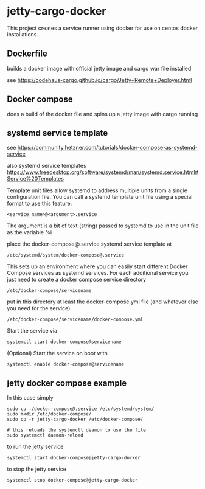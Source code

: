 # jetty-cargo-docker

This project creates a service runner using docker for use on centos docker installations.

## Dockerfile
builds a docker image with official jetty image and cargo war file installed

see https://codehaus-cargo.github.io/cargo/Jetty+Remote+Deployer.html

## Docker compose
does a build of the docker file and spins up a jetty image with cargo running

## systemd service template

see https://community.hetzner.com/tutorials/docker-compose-as-systemd-service

also systemd service templates https://www.freedesktop.org/software/systemd/man/systemd.service.html#Service%20Templates

Template unit files allow systemd to address multiple units from a single configuration file. You can call a systemd template unit file using a special format to use this feature:

```
<service_name>@<argument>.service
```

The argument is a bit of text (string) passed to systemd to use in the unit file as the variable %i  

place the docker-compose@.service systemd service template at 

```
/etc/systemd/system/docker-compose@.service
```

This sets up an environment where you can easily start different Docker Compose services as systemd services. For each additional service you just need to create a docker compose service directory

```
/etc/docker-compose/servicename
```
put in this directory at least the docker-compose.yml file (and whatever else you need for the service)

```
/etc/docker-compose/servicename/docker-compose.yml 
```

Start the service via 
```
systemctl start docker-compose@servicename
```

(Optional) Start the service on boot with 
```
systemctl enable docker-compose@servicename
```
## jetty docker compose example

In this case simply 

```
sudo cp ./docker-compose@.service /etc/systemd/system/
sudo mkdir /etc/docker-compose/
sudo cp -r jetty-cargo-docker /etc/docker-compose/

# this reloads the systemctl deamon to use the file
sudo systemctl daemon-reload
```

to run the jetty service

```
systemctl start docker-compose@jetty-cargo-docker
```

to stop the jetty service

```
systemctl stop docker-compose@jetty-cargo-docker
```




